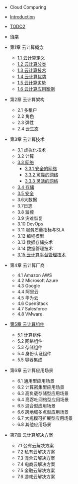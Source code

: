 * Cloud Compuring

* [Introduction](README.md)
* [TODO2](todo2.md)
* [待学](dai-xue.md)
* 第1章 云计算概念
  * [1.1 云计算定义](Cloud_Computing/1-云计算概念/1.1-云计算是什么.md)
  * [1.2 云计算分类](1-云计算概念/1.2-云计算分类.md)
  * [1.3 云计算技术](1-云计算概念/1.3-云计算技术.md)
  * [1.4 云计算优势](1-云计算概念/1.4-云计算优势.md)
  * [1.5 云计算劣势](1-云计算概念/1.5-云计算劣势.md)
  * [1.6 云计算应用案例](1-云计算概念/1.6-云计算应用案例.md)
* 第2章 云计算架构
  * 2.1 多租户
  * 2.2 角色
  * 2.3 弹性
  * 2.4 云生态
* 第3章 云计算技术
  * [3.1 虚拟化技术](3-云计算技术/3.1-虚拟化技术.md)
  * 3.2 计算
  * [3.3 网络](3-云计算技术/3.3-网络.md)
    * [3.3.1 安全的网络](3-云计算技术/3.3.1-安全的网络.md)
    * [3.3.2 可靠的网络](3-云计算技术/3.3.2-可靠的网络.md)
    * [3.3.3 灵活的网络](3-云计算技术/3.3.3-灵活的网络.md)
  * [3.4 存储](3-云计算技术/3.4-存储.md)
  * [3.5 安全](3-云计算技术/3.5-安全.md)
  * 3.6大数据
  * 3.7日志
  * 3.8 监控
  * 3.9 灾难恢复
  * 3.10 DevOps
  * 3.11 服务质量指标与SLA
  * 3.12 编程模型
  * 3.13 数据存储技术
  * 3.14 数据管理技术
  * [3.15 云计算平台管理技术](3-云计算技术/3.15-云计算平台管理技术.md)
* 第4章 云计算厂商
  * 4.1 Amazon AWS
  * 4.2 Microsoft Azure
  * 4.3 Google
  * 4.4 阿里云
  * 4.5 华为云
  * 4.6 OpenStack
  * 4.7 Salesforce
  * 4.8 VMware
* [第5章 云计算组件](5-云计算组件/5-云计算组件.md)
  * 5.1 计算组件
  * 5.2 网络组件
  * 5.3 存储组件
  * 5.4 身份认证组件
  * 5.5 容器集成
* 第6章 云计算应用场景
  * 6.1 通用型应用场景
  * 6.2 计算密集型应用场景
  * 6.3 高负载存储型应用场景
  * 6.4 高吞吐网络型应用场景
  * 6.5 混合型应用场景
  * 6.6 跨地域多点型应用场景
  * 6.7 大规模可扩展型应用场景
  * 6.8 其他应用场景
* 第7章 云计算解决方案
  * 7.1 公有云解决方案
  * 7.2 私有云解决方案
  * 7.3 混合云解决方案
  * 7.4 电商云解决方案
  * 7.5 金融云解决方案
  * 7.6 游戏云解决方案

